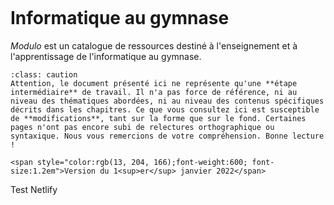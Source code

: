  ````{image} modulo_banner3.svg
````
<br>
<br>


# Informatique au gymnase
</div>

*Modulo* est un catalogue de ressources destiné à l'enseignement et à l'apprentissage de l'informatique au gymnase.

````{admonition} Ces ressources sont en cours de rédaction
:class: caution
Attention, le document présenté ici ne représente qu'une **étape intermédiaire** de travail. Il n'a pas force de référence, ni au niveau des thématiques abordées, ni au niveau des contenus spécifiques décrits dans les chapitres. Ce que vous consultez ici est susceptible de **modifications**, tant sur la forme que sur le fond. Certaines pages n'ont pas encore subi de relectures orthographique ou syntaxique. Nous vous remercions de votre compréhension. Bonne lecture !

<span style="color:rgb(13, 204, 166);font-weight:600; font-size:1.2em">Version du 1<sup>er</sup> janvier 2022</span>
````

Test Netlify